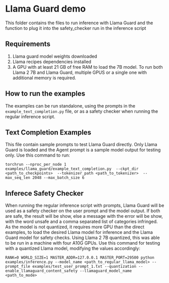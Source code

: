 # Llama Guard demo
This folder contains the files to run inference with Llama Guard and the function to plug it into the safety_checker run in the inference script

## Requirements
1. Llama guard model weights downloaded
2. Llama recipes dependencies installed 
3. A GPU with at least 21 GB of free RAM to load the 7B model. To run both Llama 2 7B and Llama Guard, multiple GPUS or a single one with additional memory is required.

## How to run the examples
The examples can be run standalone, using the prompts in the `example_text_completion.py` file, or as a safety checker when running the regular inference script.
## Text Completion Examples 
This file contain sample prompts to test Llama Guard directly. Only Llama Guard is loaded and the Agent prompt is a sample model output for testing only.
Use this command to run:

`torchrun --nproc_per_node 1 examples/llama_guard/example_text_completion.py  --ckpt_dir <path_to_checkpoints>  --tokenizer_path <path_to_tokenizer>  --max_seq_len 2048 --max_batch_size 6`

## Inferece Safety Checker
When running the regular inference script with prompts, Llama Guard will be used as a safety checker on the user prompt and the model output. If both are safe, the result will be show, else a message with the error will be show, with the word unsafe and a comma separated list of categories infringed. As the model is not quantized, it requires more GPU than the direct examples, to load the desired Llama model for inference and the Llama Guard model for safety checks. Using Llama 2 7B quantized, this was able to be run in a machine with four A10G GPUs.
Use this command for testing with a quantized Llama model, modifying the values accordingly:

`RANK=0 WORLD_SIZE=1 MASTER_ADDR=127.0.0.1 MASTER_PORT=29500 python examples/inference.py --model_name <path_to_regular_llama_model> --prompt_file examples/test_user_prompt_1.txt --quantization --enable_llamaguard_content_safety --llamaguard_model_name <path_to_mode>`



